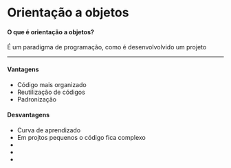 # Orientação a objetos

#### O que é orientação a objetos?
É um paradigma de programação, como é desenvolvolvido um projeto
<hr>

#### Vantagens 

<ul>
    <li>Código mais organizado</li>
    <li>Reutilização de códigos</li>
    <li>Padronização</li>
</ul>

#### Desvantagens

<ul>
    <li>Curva de aprendizado</li>
    <li>Em projtos pequenos o código fica complexo</li>
    <li></li>
    <li></li>
    <li></li>
</ul>
